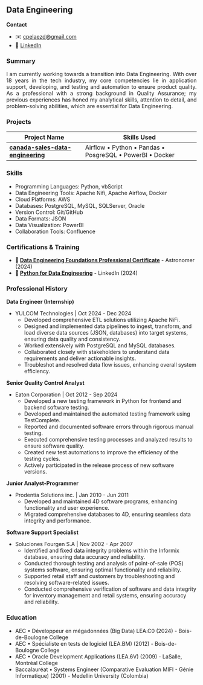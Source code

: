 ## Data Engineering

**Contact**
* ✉️ <a href="mailto:cpelaezd@gmail.com">cpelaezd@gmail.com</a> 
* 🔗 <a href="https://www.linkedin.com/in/carlos-m-pelaez">LinkedIn</a>

### Summary

<p style="text-align: justify;">
I am currently working towards a transition into Data Engineering. With over 18 years in the tech industry, my core competencies lie in application support, developing, and testing and automation to ensure product quality. As a professional with a strong background in Quality Assurance; my previous experiences has honed my analytical skills, attention to detail, and problem-solving abilities, which are essential for Data Engineering.
</p>


### Projects

| Project Name | Skills Used |
|---|---|
| **[canada-sales-data-engineering](https://cpelaezdc.github.io/canada-sales-manufacturing/)** | Airflow • Python • Pandas • PosgreSQL • PowerBI • Docker |

### Skills

* Programming Languages: Python, vbScript
* Data Engineering Tools: Apache Nifi, Apache Airflow, Docker
* Cloud Platforms: AWS
* Databases: PostgreSQL, MySQL, SQLServer, Oracle
* Version Control: Git/GitHub
* Data Formats: JSON
* Data Visualization: PowerBI
* Collaboration Tools: Confluence

### Certifications & Training

* **🔗 <a href="https://www.linkedin.com/learning/certificates/dac1764aed8ff26eef6410d9aa188c5cf691420771202f5f0990dcb5d4280647?trk=share_certificate">Data Engineering Foundations Professional Certificate</a>** - Astronomer (2024)
* **🔗 <a href="https://www.linkedin.com/learning/certificates/7690ef4acc7fb56dd810d9872c40457cba6821ae4c620775d417d36eb10646b9?trk=share_certificate">Python for Data Engineering</a>** - LinkedIn (2024)

### Professional History

**Data Engineer (Internship)**

* YULCOM Technologies | Oct 2024 - Dec 2024
    * Developed comprehensive ETL solutions utilizing Apache NiFi.
    * Designed and implemented data pipelines to ingest, transform, and load diverse data sources (JSON, databases) into target systems, ensuring data quality and consistency.
    * Worked extensively with PostgreSQL and MySQL databases.
    * Collaborated closely with stakeholders to understand data requirements and deliver actionable insights.
    * Troubleshot and resolved data flow issues, enhancing overall system efficiency.

**Senior Quality Control Analyst**

* Eaton Corporation | Oct 2012 - Sep 2024
    * Developed a new testing framework in Python for frontend and backend software testing.
    * Developed and maintained the automated testing framework using TestComplete.
    * Reported and documented software errors through rigorous manual testing.
    * Executed comprehensive testing processes and analyzed results to ensure software quality.
    * Created new test automations to improve the efficiency of the testing cycles.
    * Actively participated in the release process of new software versions.

**Junior Analyst-Programmer**

* Prodentia Solutions inc. | Jan 2010 - Jun 2011
    * Developed and maintained 4D software programs, enhancing functionality and user experience.
    * Migrated comprehensive databases to 4D, ensuring seamless data integrity and performance.

**Software Support Specialist**

* Soluciones Fourgen S.A | Nov 2002 - Apr 2007
    * Identified and fixed data integrity problems within the Informix database, ensuring data accuracy and reliability.
    * Conducted thorough testing and analysis of point-of-sale (POS) systems software, ensuring optimal functionality and reliability.
    * Supported retail staff and customers by troubleshooting and resolving software-related issues.
    * Conducted comprehensive verification of software and data integrity for inventory management and retail systems, ensuring accuracy and reliability.

### Education

* AEC • Développeur en mégadonnées (Big Data) LEA.C0 (2024) - Bois-de-Boulogne College
* AEC • Spécialiste en tests de logiciel (LEA.BM) (2012) - Bois-de-Boulogne College
* AEC • Oracle Development Applications (LEA.6V) (2009) - LaSalle, Montréal College
* Baccalauréat • Systems Engineer (Comparative Evaluation MIFI  - Génie Informatique) (2001) - Medellin University (Colombia)

